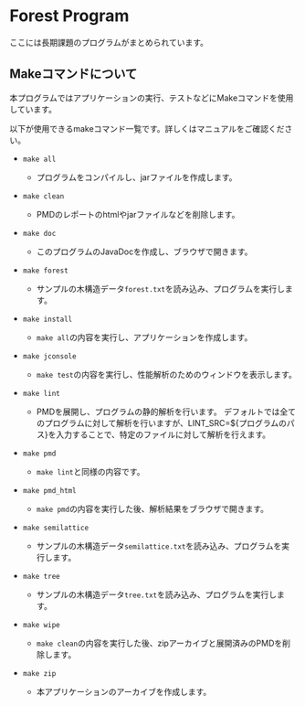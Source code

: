 # Forest Program

ここには長期課題のプログラムがまとめられています。

## Makeコマンドについて

本プログラムではアプリケーションの実行、テストなどにMakeコマンドを使用しています。

以下が使用できるmakeコマンド一覧です。詳しくはマニュアルをご確認ください。

- `make all`

  - プログラムをコンパイルし、jarファイルを作成します。

- `make clean`

  - PMDのレポートのhtmlやjarファイルなどを削除します。

- `make doc`

  - このプログラムのJavaDocを作成し、ブラウザで開きます。

- `make forest`

  - サンプルの木構造データ`forest.txt`を読み込み、プログラムを実行します。

- `make install`

  - `make all`の内容を実行し、アプリケーションを作成します。

- `make jconsole`

  - `make test`の内容を実行し、性能解析のためのウィンドウを表示します。

- `make lint`

  - PMDを展開し、プログラムの静的解析を行います。
  デフォルトでは全てのプログラムに対して解析を行いますが、LINT_SRC=${プログラムのパス}を入力することで、特定のファイルに対して解析を行えます。

- `make pmd`

  - `make lint`と同様の内容です。

- `make pmd_html`

  - `make pmd`の内容を実行した後、解析結果をブラウザで開きます。

- `make semilattice`

  - サンプルの木構造データ`semilattice.txt`を読み込み、プログラムを実行します。

- `make tree`

  - サンプルの木構造データ`tree.txt`を読み込み、プログラムを実行します。

- `make wipe`

  - `make clean`の内容を実行した後、zipアーカイブと展開済みのPMDを削除します。

- `make zip`

  - 本アプリケーションのアーカイブを作成します。


